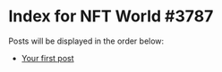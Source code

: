# Index for NFT World #3787
Posts will be displayed in the order below:

- [Your first post](./001-first.md)

